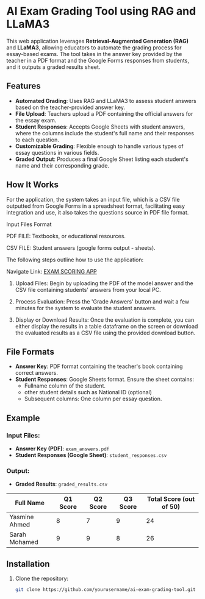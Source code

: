 # AI Exam Grading Tool using RAG and LLaMA3

This web application leverages **Retrieval-Augmented Generation (RAG)** and **LLaMA3**, allowing educators to automate the grading process for essay-based exams. The tool takes in the answer key provided by the teacher in a PDF format and the Google Forms responses from students, and it outputs a graded results sheet.

## Features

- **Automated Grading**: Uses RAG and LLaMA3 to assess student answers based on the teacher-provided answer key.
- **File Upload**: Teachers upload a PDF containing the official answers for the essay exam.
- **Student Responses**: Accepts Google Sheets with student answers, where the columns include the student's full name and their responses to each question.
- **Customizable Grading**: Flexible enough to handle various types of essay questions in various fields.
- **Graded Output**: Produces a final Google Sheet listing each student's name and their corresponding grade.

## How It Works

For the application, the system takes an input file, which is a CSV file outputted from Google Forms in a spreadsheet format, facilitating easy integration and use, it also takes the questions source in PDF file format. 

Input Files Format 

PDF FILE: Textbooks, or educational resources. 

CSV FILE: Student answers (google forms output - sheets). 

The following steps outline how to use the application: 

Navigate Link: [EXAM SCORING APP](https://examination-form-scoring.streamlit.app/)

1. Upload Files: Begin by uploading the PDF of the model answer and the CSV file containing students'
answers from your local PC.
2. Process Evaluation: Press the 'Grade Answers' button and wait a few minutes for the system to evaluate
the student answers.

3. Display or Download Results: Once the evaluation is complete, you can either display the results in a
table dataframe on the screen or download the evaluated results as a CSV file using the provided
download button.

## File Formats

- **Answer Key**: PDF format containing the teacher's book containing correct answers.
- **Student Responses**: Google Sheets format. Ensure the sheet contains:
  - Fullname column of the student.
  - other student details such as National ID (optional)
  - Subsequent columns: One column per essay question.
  

## Example

### Input Files:
- **Answer Key (PDF)**: `exam_answers.pdf`
- **Student Responses (Google Sheet)**: `student_responses.csv`

### Output:
- **Graded Results**: `graded_results.csv`

| Full Name       | Q1 Score | Q2 Score | Q3 Score | Total Score (out of 50)|
|-----------------|----------|----------|----------|-------------|
| Yasmine Ahmed      | 8        | 7        | 9        | 24          |
| Sarah  Mohamed    | 9        | 9        | 8        | 26          |

## Installation

1. Clone the repository:
   ```bash
   git clone https://github.com/yourusername/ai-exam-grading-tool.git
